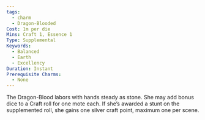 ```yaml
---
tags:
  - charm
  - Dragon-Blooded
Cost: 1m per die
Mins: Craft 1, Essence 1
Type: Supplemental
Keywords:
  - Balanced
  - Earth
  - Excellency
Duration: Instant
Prerequisite Charms:
  - None
---
```

The Dragon-Blood labors with hands steady as stone. She may add bonus dice to a Craft roll for one mote each. If she’s awarded a stunt on the supplemented roll, she gains one silver craft point, maximum one per scene.